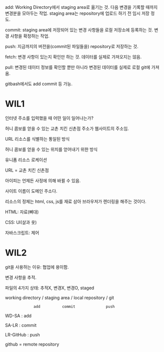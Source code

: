 add: Working Directory에서 staging area로 옮기는 것. 다음 변경을 기록할 때까지 변경분을 모아두는 작업. staging area는 repository에 업로드 하기 전 임시 저장 정도.

commit: staging area에 저장되어 있는 변경 사항들을 로컬 저장소에 등록하는 것. 변경 사항을 확정하는 작업.

push: 지금까지의 버전을(commit된 파일들을) repository로 저장하는 것.

fetch: 변경 사항이 있는지 확인만 하는 것. 데이터를 실제로 가져오지는 않음.

pull: 변경된 데이터 정보를 확인할 뿐만 아니라 변경된 데이터를 실제로 로컬 git에 가져옴.

gitbash에서도 add commit 등 가능.

# WIL1
인터넷 주소를 입력했을 때 어떤 일이 일어나는가?

허니 콤보를 얻을 수 있는 교촌 치킨 신촌점 주소가 웹사이트의 주소임.

URL
리소스를 식별하는 통일된 방식

허니 콤보를 얻을 수 있는 위치를 얻어내기 위한 방식

유니폼 리소스 로케이션

URL = 교촌 치킨 신촌점

아이피는 언제든 사정에 의해 바뀔 수 있음.

사이트 이름이 도메인 주소다.

리소스의 정체는 html, css, js를 재료 삼아 브라우저가 렌더링을 해주는 것이다.

HTML: 자료(뼈대)

CSS: UI(살과 옷)

자바스크립트: 제어

# WIL2 
git을 사용하는 이유: 협업에 용이함.

변경 사항을 추적.

파일의 4가지 상태: 추적X, 변경X, 변경O, staged

working directory / staging area / local repository / git

                 add          commit              push

WD-SA : add

SA-LR : commit

LR-GitHub : push

github = remote repository